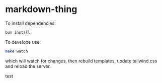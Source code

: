 # markdown-thing

To install dependencies:

```bash
bun install
```

To develope use:
```bash
make watch
```
which will watch for changes, then rebuild templates, update tailwind.css and reload the server.

test
